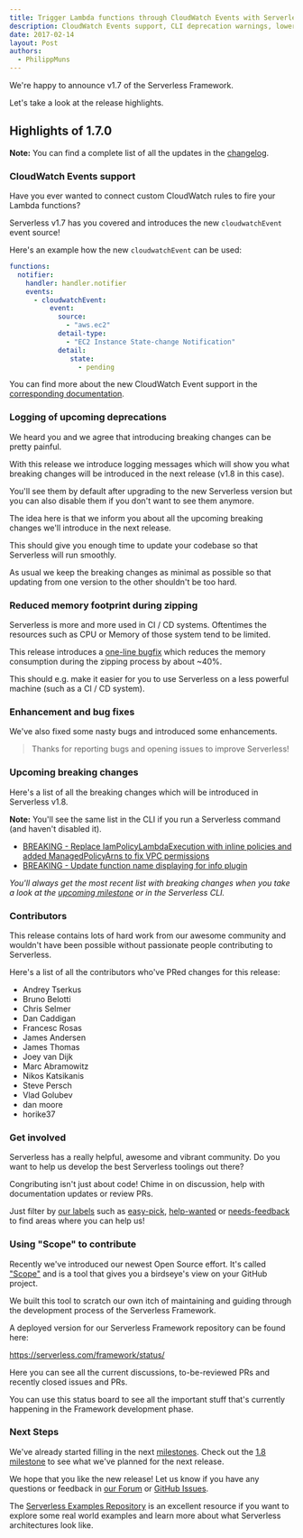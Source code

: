 ```yaml
---
title: Trigger Lambda functions through CloudWatch Events with Serverless v1.7
description: CloudWatch Events support, CLI deprecation warnings, lower memory usage during zipping, bugfixes and improvements in the Serverless Framework v1.7 release.
date: 2017-02-14
layout: Post
authors:
  - PhilippMuns
---
```


We're happy to announce v1.7 of the Serverless Framework.

Let's take a look at the release highlights.

## Highlights of 1.7.0

**Note:** You can find a complete list of all the updates in the [changelog](https://github.com/serverless/serverless/blob/master/CHANGELOG.md).

### CloudWatch Events support

Have you ever wanted to connect custom CloudWatch rules to fire your Lambda functions?

Serverless v1.7 has you covered and introduces the new `cloudwatchEvent` event source!

Here's an example how the new `cloudwatchEvent` can be used:

```yml
functions:
  notifier:
    handler: handler.notifier
    events:
      - cloudwatchEvent:
          event:
            source:
              - "aws.ec2"
            detail-type:
              - "EC2 Instance State-change Notification"
            detail:
               state:
                 - pending
```

You can find more about the new CloudWatch Event support in the [corresponding documentation](https://serverless.com/framework/docs/providers/aws/events/cloudwatch-event).

### Logging of upcoming deprecations

We heard you and we agree that introducing breaking changes can be pretty painful.

With this release we introduce logging messages which will show you what breaking changes will be introduced in the next release (v1.8 in this case).

You'll see them by default after upgrading to the new Serverless version but you can also disable them if you don't want to see them anymore.

The idea here is that we inform you about all the upcoming breaking changes we'll introduce in the next release.

This should give you enough time to update your codebase so that Serverless will run smoothly.

As usual we keep the breaking changes as minimal as possible so that updating from one version to the other shouldn't be too hard.

### Reduced memory footprint during zipping

Serverless is more and more used in CI / CD systems. Oftentimes the resources such as CPU or Memory of those system tend to be limited.

This release introduces a [one-line bugfix](https://github.com/serverless/serverless/pull/3220) which reduces the memory consumption during the zipping process by about ~40%.

This should e.g. make it easier for you to use Serverless on a less powerful machine (such as a CI / CD system).

### Enhancement and bug fixes

We've also fixed some nasty bugs and introduced some enhancements.

> Thanks for reporting bugs and opening issues to improve Serverless!

### Upcoming breaking changes

Here's a list of all the breaking changes which will be introduced in Serverless v1.8.

**Note:** You'll see the same list in the CLI if you run a Serverless command (and haven't disabled it).

- [BREAKING - Replace IamPolicyLambdaExecution with inline policies and added ManagedPolicyArns to fix VPC permissions](https://github.com/serverless/serverless/pull/2983)
- [BREAKING - Update function name displaying for info plugin](https://github.com/serverless/serverless/pull/3239)

*You'll always get the most recent list with breaking changes when you take a look at the [upcoming milestone](https://github.com/serverless/serverless/milestones) or in the Serverless CLI.*

### Contributors

This release contains lots of hard work from our awesome community and wouldn't have been possible without passionate people contributing to Serverless.

Here's a list of all the contributors who've PRed changes for this release:

- Andrey Tserkus 
- Bruno Belotti 
- Chris Selmer 
- Dan Caddigan 
- Francesc Rosas 
- James Andersen 
- James Thomas 
- Joey van Dijk 
- Marc Abramowitz 
- Nikos Katsikanis 
- Steve Persch 
- Vlad Golubev 
- dan moore 
- horike37

### Get involved

Serverless has a really helpful, awesome and vibrant community. Do you want to help us develop the best Serverless toolings out there?

Congributing isn't just about code! Chime in on discussion, help with documentation updates or review PRs.

Just filter by [our labels](https://github.com/serverless/serverless/labels) such as [easy-pick](https://github.com/serverless/serverless/issues?q=is%3Aopen+is%3Aissue+label%3Astatus%2Feasy-pick), [help-wanted](https://github.com/serverless/serverless/issues?q=is%3Aopen+is%3Aissue+label%3Astatus%2Fhelp-wanted) or [needs-feedback](https://github.com/serverless/serverless/labels/stage%2Fneeds-feedback) to find areas where you can help us!

### Using "Scope" to contribute

Recently we've introduced our newest Open Source effort. It's called ["Scope"](https://github.com/serverless/scope) and is a tool that gives you a birdseye's view on your GitHub project.

We built this tool to scratch our own itch of maintaining and guiding through the development process of the Serverless Framework.

A deployed version for our Serverless Framework repository can be found here:

https://serverless.com/framework/status/

Here you can see all the current discussions, to-be-reviewed PRs and recently closed issues and PRs.

You can use this status board to see all the important stuff that's currently happening in the Framework development phase.

### Next Steps

We've already started filling in the next [milestones](https://github.com/serverless/serverless/milestones). Check out the [1.8 milestone](https://github.com/serverless/serverless/milestone/23) to see what we've planned for the next release.

We hope that you like the new release! Let us know if you have any questions or feedback in [our Forum](http://forum.serverless.com/) or [GitHub Issues](https://github.com/serverless/serverless/issues).

The [Serverless Examples Repository](https://github.com/serverless/examples) is an excellent resource if you want to explore some real world examples and learn more about what Serverless architectures look like.
